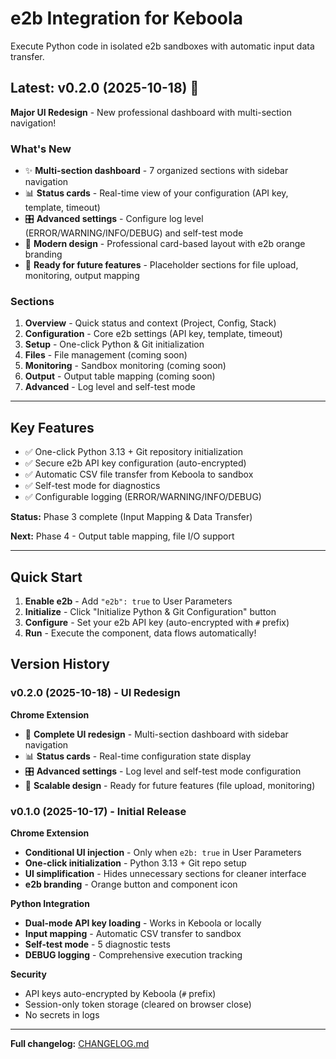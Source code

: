 # e2b Integration for Keboola

Execute Python code in isolated e2b sandboxes with automatic input data transfer.

## Latest: v0.2.0 (2025-10-18) 🎨

**Major UI Redesign** - New professional dashboard with multi-section navigation!

### What's New
- ✨ **Multi-section dashboard** - 7 organized sections with sidebar navigation
- 📊 **Status cards** - Real-time view of your configuration (API key, template, timeout)
- 🎛️ **Advanced settings** - Configure log level (ERROR/WARNING/INFO/DEBUG) and self-test mode
- 🎨 **Modern design** - Professional card-based layout with e2b orange branding
- 🚀 **Ready for future features** - Placeholder sections for file upload, monitoring, output mapping

### Sections
1. **Overview** - Quick status and context (Project, Config, Stack)
2. **Configuration** - Core e2b settings (API key, template, timeout)
3. **Setup** - One-click Python & Git initialization
4. **Files** - File management (coming soon)
5. **Monitoring** - Sandbox monitoring (coming soon)
6. **Output** - Output table mapping (coming soon)
7. **Advanced** - Log level and self-test mode

---

## Key Features

- ✅ One-click Python 3.13 + Git repository initialization
- ✅ Secure e2b API key configuration (auto-encrypted)
- ✅ Automatic CSV file transfer from Keboola to sandbox
- ✅ Self-test mode for diagnostics
- ✅ Configurable logging (ERROR/WARNING/INFO/DEBUG)

**Status:** Phase 3 complete (Input Mapping & Data Transfer)

**Next:** Phase 4 - Output table mapping, file I/O support

---

## Quick Start

1. **Enable e2b** - Add `"e2b": true` to User Parameters
2. **Initialize** - Click "Initialize Python & Git Configuration" button
3. **Configure** - Set your e2b API key (auto-encrypted with `#` prefix)
4. **Run** - Execute the component, data flows automatically!

## Version History

### v0.2.0 (2025-10-18) - UI Redesign

**Chrome Extension**
- 🎨 **Complete UI redesign** - Multi-section dashboard with sidebar navigation
- 📊 **Status cards** - Real-time configuration state display
- 🎛️ **Advanced settings** - Log level and self-test mode configuration
- 🚀 **Scalable design** - Ready for future features (file upload, monitoring)

### v0.1.0 (2025-10-17) - Initial Release

**Chrome Extension**
- **Conditional UI injection** - Only when `e2b: true` in User Parameters
- **One-click initialization** - Python 3.13 + Git repo setup
- **UI simplification** - Hides unnecessary sections for cleaner interface
- **e2b branding** - Orange button and component icon

**Python Integration**
- **Dual-mode API key loading** - Works in Keboola or locally
- **Input mapping** - Automatic CSV transfer to sandbox
- **Self-test mode** - 5 diagnostic tests
- **DEBUG logging** - Comprehensive execution tracking

**Security**
- API keys auto-encrypted by Keboola (`#` prefix)
- Session-only token storage (cleared on browser close)
- No secrets in logs

---

**Full changelog:** [CHANGELOG.md](https://github.com/keboola/e2b_writer_custom_python/blob/main/CHANGELOG.md)
